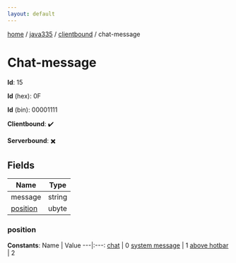 ```yaml
---
layout: default
---
```


[home](/)  /  [java335](/protocol/java335)  /  [clientbound](/protocol/java335/clientbound)  /  chat-message

# Chat-message

**Id**: 15

**Id** (hex): 0F

**Id** (bin): 00001111

**Clientbound**: ✔️

**Serverbound**: ✖️

## Fields

Name | Type
---|---
message | string
[position](#position) | ubyte

### position

**Constants**:
Name | Value
---|:---:
[chat](position_chat) | 0
[system message](position_system-message) | 1
[above hotbar](position_above-hotbar) | 2

